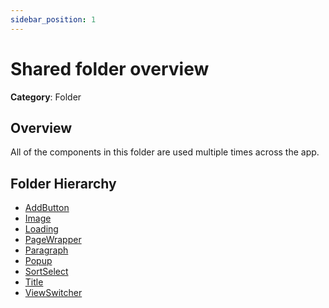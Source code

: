 ```yaml
---
sidebar_position: 1
---
```


# Shared folder overview

**Category**: Folder

## Overview

All of the components in this folder are used multiple times across the app.

## Folder Hierarchy

- [AddButton](add-button.md)
- [Image](image.md)
- [Loading](loading.md)
- [PageWrapper](page-wrapper.md)
- [Paragraph](paragraph.md)
- [Popup](popup.md)
- [SortSelect](sort-select.md)
- [Title](title.md)
- [ViewSwitcher](view-switcher.md)
